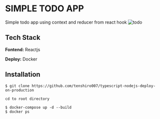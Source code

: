 # SIMPLE TODO APP
Simple todo app using context and reducer from  react hook
![todo](https://user-images.githubusercontent.com/85775989/171113173-8145e2c1-67a3-45ba-8c27-480ae895dbf2.jpg)

## Tech Stack

**Fontend:** Reactjs

**Deploy:** Docker

## Installation
```
$ git clone https://github.com/tenshiro007/typescript-nodejs-deploy-on-production

cd to root directory

$ docker-compose up -d --build
$ docker ps
```
